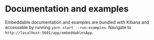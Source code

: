 # Documentation and examples

Embeddable documentation and examples are bundled with Kibana and accessable by running `yarn start --run-examples`.
Navigate to `http://localhost:5601/app/embeddablesApp`.